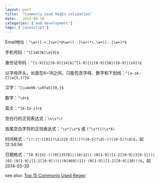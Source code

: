 ```yaml
---
layout: post
title:  "Commonly used RegEx validation"
date:   2015-04-10
categories: ['web development']
tags: ['javascript']
---
```


Email地址：`^\w+([-+.]\w+)*@\w+([-.]\w+)*\.\w+([-.]\w+)*$`

手机号码：`^1[34578]\d{9}$`

身份证号码：`^[1-9]{1}[0-9]{14}$|^[1-9]{1}[0-9]{16}([0-9]|[xX])$`

以字母开头，长度在6~18之间，只能包含字母、数字和下划线：`^[a-zA-Z]\w{5,17}$`

汉字：`^[\u4e00-\u9fa5]{0,}$`

数字：`^\d+$`

英文：`^[A-Za-z]+$`

空白行的正则表达式：`\n\s*\r`

首尾空白字符的正则表达式：`^\s*|\s*$` 或 `(^\s*)|(\s*$)`

时间格式：`^(?:(?:([01]?\d|2[0-3]):)?([0-5]?\d):)?([0-5]?\d)$`，如 12:34:56

日期格式：`^[0-9]{4}-(((0[13578]|(10|12))-(0[1-9]|[1-2][0-9]|3[0-1]))|(02-(0[1-9]|[1-2][0-9]))|((0[469]|11)-(0[1-9]|[1-2][0-9]|30)))$`，如 2014-05-30

see also: [Top 15 Commonly Used Regex](https://digitalfortress.tech/tricks/top-15-commonly-used-regex/)
